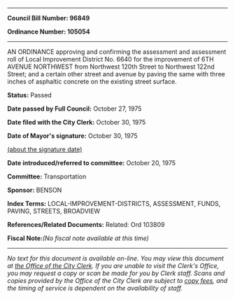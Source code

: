 

********

**Council Bill Number: 96849**
   
**Ordinance Number: 105054**
********

 AN ORDINANCE approving and confirming the assessment and assessment roll of Local Improvement District No. 6640 for the improvement of 6TH AVENUE NORTHWEST from Northwest 120th Street to Northwest 122nd Street; and a certain other street and avenue by paving the same with three inches of asphaltic concrete on the existing street surface.

**Status:** Passed
   
**Date passed by Full Council:** October 27, 1975
   
**Date filed with the City Clerk:** October 30, 1975
   
**Date of Mayor's signature:** October 30, 1975
   
[(about the signature date)](/~public/approvaldate.htm)
   
   
   
**Date introduced/referred to committee:** October 20, 1975
   
**Committee:** Transportation
   
**Sponsor:** BENSON
   
   
**Index Terms:** LOCAL-IMPROVEMENT-DISTRICTS, ASSESSMENT, FUNDS, PAVING, STREETS, BROADVIEW

**References/Related Documents:** Related: Ord 103809

**Fiscal Note:**_(No fiscal note available at this time)_
********

_No text for this document is available on-line. You may view this document at [the Office of the City Clerk](http://www.seattle.gov/leg/clerk/contactUs.htm). If you are unable to visit the Clerk's Office, you may request a copy or scan be made for you by Clerk staff. Scans and copies provided by the Office of the City Clerk are subject to [copy fees](http://clerk.seattle.gov/~public/clerkfees.htm), and the timing of service is dependent on the availability of staff._

